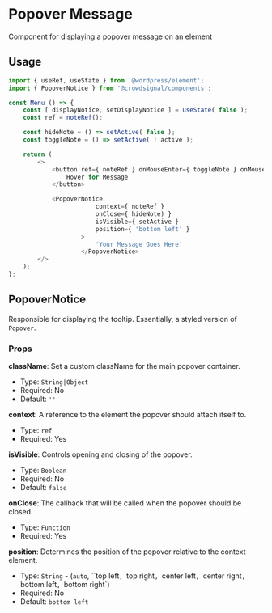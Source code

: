 # Popover Message

Component for displaying a popover message on an element

## Usage

```javascript
import { useRef, useState } from '@wordpress/element';
import { PopoverNotice } from '@crowdsignal/components';

const Menu () => {
	const [ displayNotice, setDisplayNotice ] = useState( false );
	const ref = noteRef();

	const hideNote = () => setActive( false );
	const toggleNote = () => setActive( ! active );

	return (
		<>
			<button ref={ noteRef } onMouseEnter={ toggleNote } onMouseLeave={ hideNote }>
				Hover for Message
			</button>

			<PopoverNotice
						context={ noteRef }
						onClose={ hideNote) }
						isVisible={ setActive }
						position={ 'bottom left' }
					>
						'Your Message Goes Here'
					</PopoverNotice>
		</>
	);
};
```

## PopoverNotice

Responsible for displaying the tooltip. Essentially, a styled version of `Popover`.

### Props

**className**: Set a custom className for the main popover container.

- Type: `String|Object`
- Required: No
- Default: `''`

**context**: A reference to the element the popover should attach itself to.

- Type: `ref`
- Required: Yes

**isVisible**: Controls opening and closing of the popover.

- Type: `Boolean`
- Required: No
- Default: `false`

**onClose**: The callback that will be called when the popover should be closed.

- Type: `Function`
- Required: Yes

**position**: Determines the position of the popover relative to the context element.

- Type: `String` - (`auto`, ``top left`, `top right`, `center left`, `center right`, `bottom left`, `bottom right`)
- Required: No
- Default: `bottom left`
